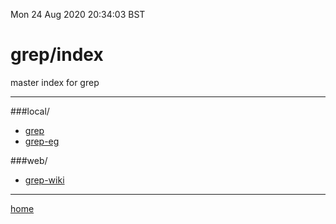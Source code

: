 Mon 24 Aug 2020 20:34:03 BST

# grep/index

master index for grep
___
###local/

  * [grep](/home/pi/Documents/grep.md)
  * [grep-eg](/home/pi/Documents/grep-eg.md) 


###web/

  * [grep-wiki](https://en.wikipedia.org/wiki/Grep)

_____

[home](/home/pi/Documents/bash-index.md) 